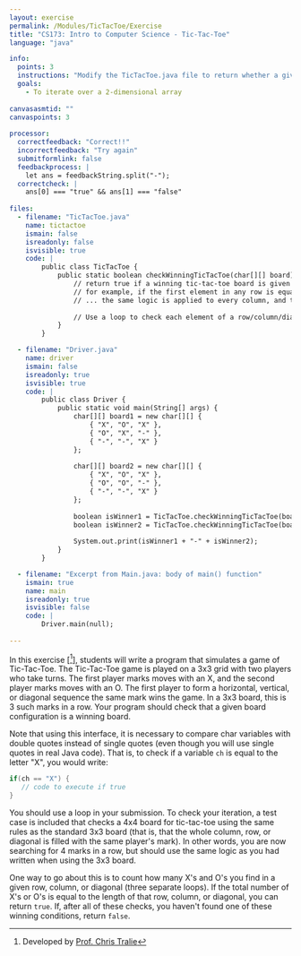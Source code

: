 ```yaml
---
layout: exercise
permalink: /Modules/TicTacToe/Exercise
title: "CS173: Intro to Computer Science - Tic-Tac-Toe"
language: "java"

info:
  points: 3
  instructions: "Modify the TicTacToe.java file to return whether a given array contains a winning tic-tac-toe configuration."
  goals:
    - To iterate over a 2-dimensional array
    
canvasasmtid: ""    
canvaspoints: 3
    
processor:  
  correctfeedback: "Correct!!" 
  incorrectfeedback: "Try again"
  submitformlink: false
  feedbackprocess: | 
    let ans = feedbackString.split("-");
  correctcheck: |
    ans[0] === "true" && ans[1] === "false"
 
files:
  - filename: "TicTacToe.java"
    name: tictactoe
    ismain: false
    isreadonly: false
    isvisible: true
    code: | 
        public class TicTacToe {
            public static boolean checkWinningTicTacToe(char[][] board) {
                // return true if a winning tic-tac-toe board is given
                // for example, if the first element in any row is equal to the second element in that row, and also equal to the third element in that row.
                // ... the same logic is applied to every column, and to both diagonals of the board.
                
                // Use a loop to check each element of a row/column/diagonal.  The .length property of an array variable will be helpful in determining the bounds of (when to stop) the loop
            }
        }  

  - filename: "Driver.java"
    name: driver
    ismain: false
    isreadonly: true
    isvisible: true
    code: | 
        public class Driver {
            public static void main(String[] args) {
                char[][] board1 = new char[][] {
                    { "X", "O", "X" },
                    { "O", "X", "-" },
                    { "-", "-", "X" }
                };
                
                char[][] board2 = new char[][] {
                    { "X", "O", "X" },
                    { "O", "O", "-" },
                    { "-", "-", "X" }
                };
                
                boolean isWinner1 = TicTacToe.checkWinningTicTacToe(board1);
                boolean isWinner2 = TicTacToe.checkWinningTicTacToe(board2);
                              
                System.out.print(isWinner1 + "-" + isWinner2);
            }
        }         

  - filename: "Excerpt from Main.java: body of main() function"
    ismain: true
    name: main
    isreadonly: true
    isvisible: false
    code: |
        Driver.main(null);
        
---
```


In this exercise \[[^1]\], students will write a program that simulates a game of Tic-Tac-Toe. The Tic-Tac-Toe game is played on a 3x3 grid with two players who take turns. The first player marks moves with an X, and the second player marks moves with an O. The first player to form a horizontal, vertical, or diagonal sequence the same mark wins the game. In a 3x3 board, this is 3 such marks in a row.  Your program should check that a given board configuration is a winning board.

Note that using this interface, it is necessary to compare char variables with double quotes instead of single quotes (even though you will use single quotes in real Java code).  That is, to check if a variable `ch` is equal to the letter "X", you would write:

```java
if(ch == "X") { 
   // code to execute if true
}
```

You should use a loop in your submission.  To check your iteration, a test case is included that checks a 4x4 board for tic-tac-toe using the same rules as the standard 3x3 board (that is, that the whole column, row, or diagonal is filled with the same player's mark).  In other words, you are now searching for 4 marks in a row, but should use the same logic as you had written when using the 3x3 board.  

One way to go about this is to count how many X's and O's you find in a given row, column, or diagonal (three separate loops).  If the total number of X's or O's is equal to the length of that row, column, or diagonal, you can return `true`.  If, after all of these checks, you haven't found one of these winning conditions, return `false`.

[^1]: Developed by [Prof. Chris Tralie](https://www.ursinus.edu/live/profiles/4502-christopher-j-tralie)
